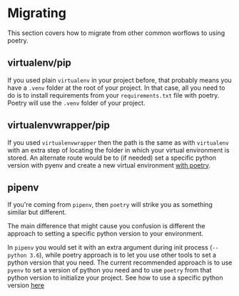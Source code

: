 # Migrating

This section covers how to migrate from other common worflows to using poetry.

## virtualenv/pip
If you used plain `virtualenv` in your project before, that probably means you have a `.venv` folder at the root of your project. In that case, all you need to do is to install requirements from your `requirements.txt` file with poetry. Poetry will use the `.venv` folder of your project.

## virtualenvwrapper/pip
If you used `virtualenvwrapper` then the path is the same as with `virtualenv` with an extra step of locating the folder in which your virtual environment is stored. An alternate route would be to (if needed) set a specific python version with pyenv and create a new virtual environment [with poetry](/basic-usage/).

## pipenv
If you're coming from `pipenv`, then `poetry` will strike you as something similar but different.

The main difference that might cause you confusion is different the approach to setting a specific python version to your environment.

In `pipenv` you would set it with an extra argument during init process (`--python 3.6`), while poetry approach is to let you use other tools to set a python version that you need. The current recommended approach is to use `pyenv` to set a version of python you need and to use `poetry` from that python version to initialize your project. See how to use a specific python version [here](/basic-usage/#using-a-specific-python-version)
